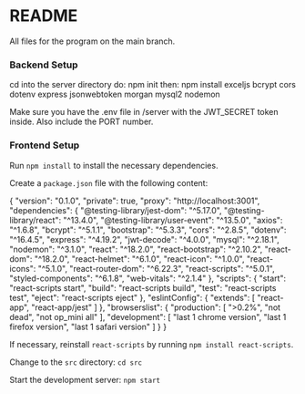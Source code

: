 # README
All files for the program on the main branch.

### Backend Setup
cd into the server directory
do: npm init
then: npm install exceljs bcrypt cors dotenv express jsonwebtoken morgan mysql2 nodemon

Make sure you have the .env file in /server with the JWT_SECRET token inside. Also include the PORT number.

### Frontend Setup

Run `npm install` to install the necessary dependencies.

Create a `package.json` file with the following content:

{
  "version": "0.1.0",
  "private": true,
  "proxy": "http://localhost:3001",
  "dependencies": {
    "@testing-library/jest-dom": "^5.17.0",
    "@testing-library/react": "^13.4.0",
    "@testing-library/user-event": "^13.5.0",
    "axios": "^1.6.8",
    "bcrypt": "^5.1.1",
    "bootstrap": "^5.3.3",
    "cors": "^2.8.5",
    "dotenv": "^16.4.5",
    "express": "^4.19.2",
    "jwt-decode": "^4.0.0",
    "mysql": "^2.18.1",
    "nodemon": "^3.1.0",
    "react": "^18.2.0",
    "react-bootstrap": "^2.10.2",
    "react-dom": "^18.2.0",
    "react-helmet": "^6.1.0",
    "react-icon": "^1.0.0",
    "react-icons": "^5.1.0",
    "react-router-dom": "^6.22.3",
    "react-scripts": "^5.0.1",
    "styled-components": "^6.1.8",
    "web-vitals": "^2.1.4"
  },
  "scripts": {
    "start": "react-scripts start",
    "build": "react-scripts build",
    "test": "react-scripts test",
    "eject": "react-scripts eject"
  },
  "eslintConfig": {
    "extends": [
      "react-app",
      "react-app/jest"
    ]
  },
  "browserslist": {
    "production": [
      ">0.2%",
      "not dead",
      "not op_mini all"
    ],
    "development": [
      "last 1 chrome version",
      "last 1 firefox version",
      "last 1 safari version"
    ]
  }
}
    
If necessary, reinstall `react-scripts` by running `npm install react-scripts`.

Change to the `src` directory:
    ```
    cd src
    ```
    
Start the development server:
    ```
    npm start
    ```


